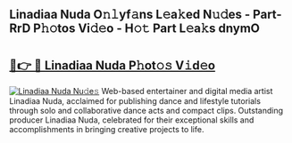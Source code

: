 ## Linadiaa Nuda O𝚗𝚕yf𝚊ns L𝚎a𝚔ed N𝚞𝚍es - Part-RrD P𝚑𝚘tos Vi𝚍𝚎o - H𝚘𝚝 Part L𝚎a𝚔s dnymO

# <h2><a href="http://kf9ci2.oniu.top/?m=Linadiaa+Nuda">🔗👉 🔴 Linadiaa Nuda P𝚑ot𝚘𝚜 V𝚒d𝚎o</a></h2>

[![Linadiaa Nuda Nu𝚍e𝚜](https://i.imgur.com/0qMVB7G.gif)](http://kf9ci2.oniu.top/?m=Linadiaa+Nuda)
Web-based entertainer and digital media artist Linadiaa Nuda, acclaimed for publishing dance and lifestyle tutorials through solo and collaborative dance acts and compact clips. Outstanding producer Linadiaa Nuda, celebrated for their exceptional skills and accomplishments in bringing creative projects to life.  
